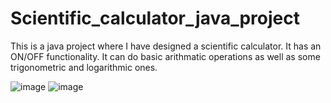 ﻿# Scientific_calculator_java_project
This is a java project where I have designed a scientific calculator. It has an ON/OFF functionality. It can do basic arithmatic operations as well as some trigonometric and logarithmic ones. 

![image](https://user-images.githubusercontent.com/67533272/219879987-89eecf04-c54c-49c7-8349-40cfffb42bd1.png)             ![image](https://user-images.githubusercontent.com/67533272/219879958-dc3e0b19-390d-4df0-8576-b6ec2953e2aa.png)
